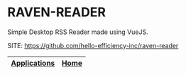 # RAVEN-READER

 Simple Desktop RSS Reader made using VueJS.
 
 SITE: https://github.com/hello-efficiency-inc/raven-reader

 | [Applications](https://portable-linux-apps.github.io/apps.html) | [Home](https://portable-linux-apps.github.io)
 | --- | --- |
